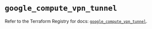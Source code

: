 # `google_compute_vpn_tunnel`

Refer to the Terraform Registry for docs: [`google_compute_vpn_tunnel`](https://registry.terraform.io/providers/hashicorp/google-beta/6.25.0/docs/resources/google_compute_vpn_tunnel).
